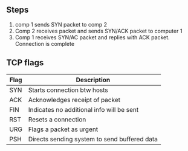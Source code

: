 ## Steps
1. comp 1 sends SYN packet to comp 2
2. Comp 2 receives packet and sends SYN/ACK packet to computer 1
3. Comp 1 receives SYN/AC packet and replies with ACK packet. Connection is complete

## TCP flags

| Flag | Description |
|--| --|
| SYN | Starts connection btw hosts |
| ACK | Acknowledges receipt of packet | 
| FIN | Indicates no additional info will be sent |
| RST | Resets a connection |
| URG | Flags a packet as urgent | 
| PSH | Directs sending system to send buffered data |

